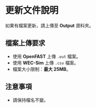 # 更新文件說明

如果有檔案更新，請上傳至 **Output** 資料夾。

## 檔案上傳要求

- 使用 **OpenFAST** 上傳 `.out` 檔案。
- 使用 **WEC-Sim** 上傳 `.csv` 檔案。
- 檔案大小限制：**最大 25MB**。

## 注意事項

- 請保持檔名不變。
